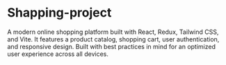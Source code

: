 # Shapping-project
A modern online shopping platform built with React, Redux, Tailwind CSS, and Vite. It features a product catalog, shopping cart, user authentication, and responsive design. Built with best practices in mind for an optimized user experience across all devices.
